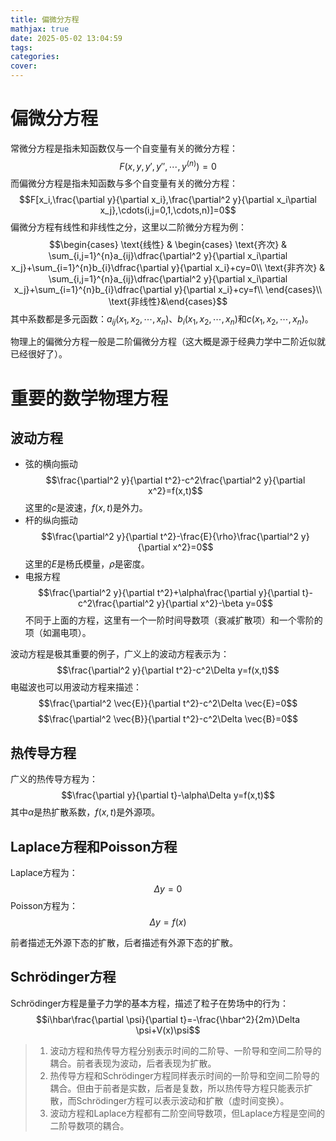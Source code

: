 ```yaml
---
title: 偏微分方程
mathjax: true
date: 2025-05-02 13:04:59
tags:
categories:
cover:
---
```


# 偏微分方程
常微分方程是指未知函数仅与一个自变量有关的微分方程：
$$F(x,y,y',y'',\cdots,y^{(n)})=0$$
而偏微分方程是指未知函数与多个自变量有关的微分方程：
$$F[x_i,\frac{\partial y}{\partial x_i},\frac{\partial^2 y}{\partial x_i\partial x_j},\cdots(i,j=0,1,\cdots,n)]=0$$
偏微分方程有线性和非线性之分，这里以二阶微分方程为例：
$$\begin{cases}
\text{线性} &
\begin{cases}
\text{齐次} &
\sum_{i,j=1}^{n}a_{ij}\dfrac{\partial^2 y}{\partial x_i\partial x_j}+\sum_{i=1}^{n}b_{i}\dfrac{\partial y}{\partial x_i}+cy=0\\
\text{非齐次} &
\sum_{i,j=1}^{n}a_{ij}\dfrac{\partial^2 y}{\partial x_i\partial x_j}+\sum_{i=1}^{n}b_{i}\dfrac{\partial y}{\partial x_i}+cy=f\\
\end{cases}\\
\text{非线性}&\end{cases}$$
其中系数都是多元函数：$a_{ij}(x_1,x_2,\cdots,x_n)$、$b_{i}(x_1,x_2,\cdots,x_n)$和$c(x_1,x_2,\cdots,x_n)$。

物理上的偏微分方程一般是二阶偏微分方程（这大概是源于经典力学中二阶近似就已经很好了）。

# 重要的数学物理方程

## 波动方程

- 弦的横向振动
  $$\frac{\partial^2 y}{\partial t^2}-c^2\frac{\partial^2 y}{\partial x^2}=f(x,t)$$
  这里的$c$是波速，$f(x,t)$是外力。
- 杆的纵向振动
  $$\frac{\partial^2 y}{\partial t^2}-\frac{E}{\rho}\frac{\partial^2 y}{\partial x^2}=0$$
  这里的$E$是杨氏模量，$\rho$是密度。
- 电报方程
  $$\frac{\partial^2 y}{\partial t^2}+\alpha\frac{\partial y}{\partial t}-c^2\frac{\partial^2 y}{\partial x^2}-\beta y=0$$
  不同于上面的方程，这里有一个一阶时间导数项（衰减扩散项）和一个零阶的项（如漏电项）。

波动方程是极其重要的例子，广义上的波动方程表示为：
$$\frac{\partial^2 y}{\partial t^2}-c^2\Delta y=f(x,t)$$
电磁波也可以用波动方程来描述：
$$\frac{\partial^2 \vec{E}}{\partial t^2}-c^2\Delta \vec{E}=0$$
$$\frac{\partial^2 \vec{B}}{\partial t^2}-c^2\Delta \vec{B}=0$$

## 热传导方程
广义的热传导方程为：
$$\frac{\partial y}{\partial t}-\alpha\Delta y=f(x,t)$$
其中$\alpha$是热扩散系数，$f(x,t)$是外源项。

## Laplace方程和Poisson方程

Laplace方程为：
$$\Delta y=0$$
Poisson方程为：
$$\Delta y=f(x)$$

前者描述无外源下态的扩散，后者描述有外源下态的扩散。

## Schrödinger方程
Schrödinger方程是量子力学的基本方程，描述了粒子在势场中的行为：
$$i\hbar\frac{\partial \psi}{\partial t}=-\frac{\hbar^2}{2m}\Delta \psi+V(x)\psi$$

> 1. 波动方程和热传导方程分别表示时间的二阶导、一阶导和空间二阶导的耦合。前者表现为波动，后者表现为扩散。
> 2. 热传导方程和Schrödinger方程同样表示时间的一阶导和空间二阶导的耦合。但由于前者是实数，后者是复数，所以热传导方程只能表示扩散，而Schrödinger方程可以表示波动和扩散（虚时间变换）。
> 3. 波动方程和Laplace方程都有二阶空间导数项，但Laplace方程是空间的二阶导数项的耦合。